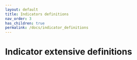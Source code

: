 ```yaml
---
layout: default
title: Indicators definitions
nav_order: 3
has_children: true
permalink: /docs/indicator_definitions
---
```


# Indicator extensive definitions

